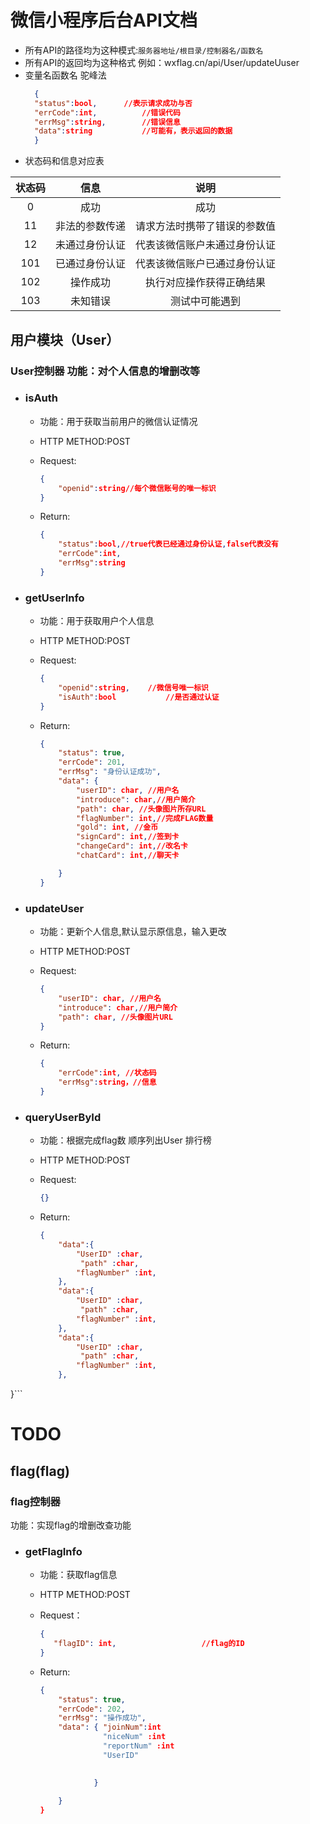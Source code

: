 # 微信小程序后台API文档

- 所有API的路径均为这种模式:`服务器地址/根目录/控制器名/函数名`
- 所有API的返回均为这种格式 例如：wxflag.cn/api/User/updateUuser
- 变量名函数名 驼峰法
  ```json
    {
    "status":bool,		//表示请求成功与否
    "errCode":int,			//错误代码
    "errMsg":string,		//错误信息
    "data":string			//可能有，表示返回的数据
    }
  ```
- 状态码和信息对应表

|    状态码    |        信息        |                 说明                 |
| :-----------: | :--------------------: | :----------------------------------: |
|      0       |      成功                |   成功   |
|      11       |     非法的参数传递     |     请求方法时携带了错误的参数值     |
|      12       |     未通过身份认证     |     代表该微信账户未通过身份认证     |
|      101      |     已通过身份认证     |     代表该微信账户已通过身份认证     |
|      102      |        操作成功        |       执行对应操作获得正确结果       |
|      103      |       未知错误         |      测试中可能遇到

## 用户模块（User）

### User控制器  功能：对个人信息的增删改等

- ### isAuth

  - 功能：用于获取当前用户的微信认证情况

  - HTTP METHOD:POST

  - Request:

    ```json
    {
        "openid":string//每个微信账号的唯一标识
    }
    ```

  - Return:

    ```json
    {
        "status":bool,//true代表已经通过身份认证,false代表没有
        "errCode":int,
        "errMsg":string
    }
    ```

- ### getUserInfo

  - 功能：用于获取用户个人信息

  - HTTP METHOD:POST

  - Request:

    ```json
    {
        "openid":string,	//微信号唯一标识
        "isAuth":bool			//是否通过认证
    }
    ```

  - Return:

    ```json
    {
        "status": true,
        "errCode": 201,
        "errMsg": "身份认证成功",
        "data": {
            "userID": char, //用户名
            "introduce": char,//用户简介
            "path": char, //头像图片所存URL
            "flagNumber": int,//完成FLAG数量
            "gold": int, //金币
            "signCard": int,//签到卡
            "changeCard": int,//改名卡
            "chatCard": int,//聊天卡

        }
    }
    ```
- ### updateUser

  - 功能：更新个人信息,默认显示原信息，输入更改

  - HTTP METHOD:POST

  - Request:

    ```json
    {
        "userID": char, //用户名
        "introduce": char,//用户简介
        "path": char, //头像图片URL
    }
    ```

  - Return:

    ```json
    {
        "errCode":int, //状态码
        "errMsg":string，//信息
    }
    ```



- ### queryUserById

  - 功能：根据完成flag数 顺序列出User 排行榜

  - HTTP METHOD:POST

  - Request:

    ```json
    {}
    ```

  - Return:

    ```json
    {
        "data":{
            "UserID" :char,
             "path" :char,
            "flagNumber" :int,
        },
        "data":{
            "UserID" :char,
             "path" :char,
            "flagNumber" :int,
        },
        "data":{
            "UserID" :char,
             "path" :char,
            "flagNumber" :int,
        },
 }```

# TODO


## flag(flag)
### flag控制器	

功能：实现flag的增删改查功能

- ### getFlagInfo

  - 功能：获取flag信息

  - HTTP METHOD:POST

  - Request：

    ```json
    {
       "flagID": int,					//flag的ID
    }
    ```

  - Return:

    ```json
    {
        "status": true,
        "errCode": 202,
        "errMsg": "操作成功",
        "data": { "joinNum":int
                  "niceNum" :int
                  "reportNum" :int
                  "UserID"

            
                }
            
        }
    }
    ```





